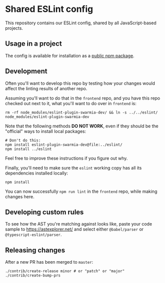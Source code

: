 # Shared ESLint config

This repository contains our ESLint config, shared by all JavaScript-based projects.

## Usage in a project

The config is available for installation as a [public npm package](https://www.npmjs.com/package/eslint-plugin-swarmia-dev).

## Development

Often you'll want to develop this repo by testing how your changes would affect the linting results of another repo.

Assuming you'll want to do that in the `frontend` repo, and you have this repo checked out next to it, what you'll want to do over in `frontend` is:

    rm -rf node_modules/eslint-plugin-swarmia-dev/ && ln -s ../../eslint/ node_modules/eslint-plugin-swarmia-dev

Note that the following methods **DO NOT WORK**, even if they should be the "official" ways to install local packages:

    # Don't do this:
    npm install eslint-plugin-swarmia-dev@file:../eslint/
    npm install ../eslint

Feel free to improve these instructions if you figure out why.

Finally, you'll need to make sure the `eslint` working copy has all its dependencies installed locally:

    npm install

You can now successfully `npm run lint` in the `frontend` repo, while making changes here.

## Developing custom rules

To see how the AST you're matching against looks like, paste your code sample to https://astexplorer.net/ and select either `@babel/parser` or `@typescript-eslint/parser`.

## Releasing changes

After a new PR has been merged to `master`:

```
./contrib/create-release minor # or "patch" or "major"
./contrib/create-bump-prs
```
